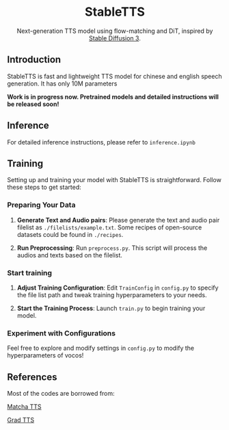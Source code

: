 <div align="center">

# StableTTS

Next-generation TTS model using flow-matching and DiT, inspired by [Stable Diffusion 3](https://stability.ai/news/stable-diffusion-3).


</div>

## Introduction

StableTTS is fast and lightweight TTS model for chinese and english speech generation. It has only 10M parameters

**Work is in progress now. Pretrained models and detailed instructions will be released soon!**


## Inference

For detailed inference instructions, please refer to `inference.ipynb`

## Training

Setting up and training your model with StableTTS is straightforward. Follow these steps to get started:

### Preparing Your Data

1. **Generate Text and Audio pairs**: Please generate the text and audio pair filelist as `./filelists/example.txt`. Some recipes of open-source datasets could be found in `./recipes`.

2. **Run Preprocessing**: Run `preprocess.py`. This script will process the audios and texts based on the filelist.

### Start training

1. **Adjust Training Configuration**: Edit `TrainConfig` in `config.py` to specify the file list path and tweak training hyperparameters to your needs.

2. **Start the Training Process**: Launch `train.py` to begin training your model.

### Experiment with Configurations

Feel free to explore and modify settings in `config.py` to modify the hyperparameters of vocos!

## References

Most of the codes are borrowed from:

[Matcha TTS](https://github.com/shivammehta25/Matcha-TTS)

[Grad TTS](https://github.com/huawei-noah/Speech-Backbones/tree/main/Grad-TTS)